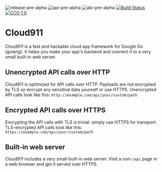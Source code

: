 ![release-pre-alpha](https://rawgit.com/amy911/assets/master/shields/release-pre--alpha-red.svg)
![api-pre-alpha](https://rawgit.com/amy911/assets/master/shields/api-pre--alpha-red.svg)
![abi-pre-alpha](https://rawgit.com/amy911/assets/master/shields/abi-pre--alpha-red.svg)
[![Build Status](https://travis-ci.org/amy911/cloud911.svg?branch=master)](https://travis-ci.org/amy911/cloud911)
[![CC0-1.0](https://rawgit.com/amy911/assets/master/shields/license-cc0--1.0-efbfff.svg)](https://raw.githubusercontent.com/amy911/cloud911/master/LICENSE.txt)

# Cloud911

Cloud911 is a fast and hackable cloud app framework for Google Go (golang).  It helps you make your app's backend and connect it to a very small built-in web server.

## Unencrypted API calls over HTTP
Cloud911 is optimized for API calls over HTTP.  Payloads are not encrypted by TLS so encrypt any sensitive data yourself or use HTTPS.  Unencrypted API calls look like this: `http://example.com/api/your/custom/path`

## Encrypted API calls over HTTPS
Encrypting the API calls with TLS is trivial: simply use HTTPS for transport.  TLS-encrypted API calls look like this: `https://example.com/api/your/custom/path`

## Built-in web server
Cloud911 includes a very small built-in web server.  Visit a non-`/api` page in a web browser and get it served over HTTPS.
